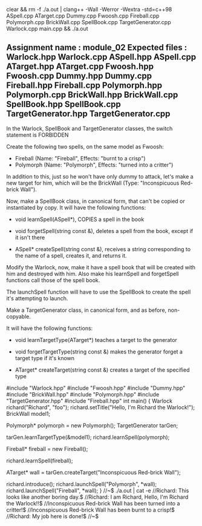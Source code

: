 clear && rm -f ./a.out | clang++ -Wall -Werror -Wextra -std=c++98 ASpell.cpp ATarget.cpp Dummy.cpp Fwoosh.cpp Fireball.cpp Polymorph.cpp BrickWall.cpp SpellBook.cpp TargetGenerator.cpp Warlock.cpp main.cpp && ./a.out

Assignment name  : module_02
Expected files   : Warlock.hpp Warlock.cpp
                    ASpell.hpp ASpell.cpp
                    ATarget.hpp ATarget.cpp
                    Fwoosh.hpp Fwoosh.cpp
                    Dummy.hpp Dummy.cpp
                    Fireball.hpp Fireball.cpp
                    Polymorph.hpp Polymorph.cpp
                    BrickWall.hpp BrickWall.cpp
                    SpellBook.hpp SpellBook.cpp
                    TargetGenerator.hpp TargetGenerator.cpp
---

In the Warlock, SpellBook and TargetGenerator classes,
the switch statement is FORBIDDEN

Create the following two spells, on the same model as Fwoosh:

* Fireball (Name: "Fireball", Effects: "burnt to a crisp")
* Polymorph (Name: "Polymorph", Effects: "turned into a critter")

In addition to this, just so he won't have only dummy to attack,
let's make a new target for him, which will be the BrickWall
(Type: "Inconspicuous Red-brick Wall").

Now, make a SpellBook class, in canonical form,
that can't be copied or instantiated by copy.
It will have the following functions:

* void learnSpell(ASpell*),
    COPIES a spell in the book

* void forgetSpell(string const &),
    deletes a spell from the book, except if it isn't there

* ASpell* createSpell(string const &),
    receives a string corresponding to the name of a spell,
    creates it, and returns it.

Modify the Warlock, now, make it have a spell book
that will be created with him and destroyed with him.
Also make his learnSpell and forgetSpell functions
call those of the spell book.

The launchSpell function will have to use the SpellBook
to create the spell it's attempting to launch.

Make a TargetGenerator class, in canonical form,
and as before, non-copyable.

It will have the following functions:

* void learnTargetType(ATarget*)
    teaches a target to the generator

* void forgetTargetType(string const &)
    makes the generator forget a target type if it's known

* ATarget* createTarget(string const &)
    creates a target of the specified type


#include "Warlock.hpp"
#include "Fwoosh.hpp"
#include "Dummy.hpp"
#include "BrickWall.hpp"
#include "Polymorph.hpp"
#include "TargetGenerator.hpp"
#include "Fireball.hpp"
int main() {
  Warlock richard("Richard", "foo");
  richard.setTitle("Hello, I'm Richard the Warlock!");
  BrickWall model1;

  Polymorph* polymorph = new Polymorph();
  TargetGenerator tarGen;

  tarGen.learnTargetType(&model1);
  richard.learnSpell(polymorph);

  Fireball* fireball = new Fireball();

  richard.learnSpell(fireball);

  ATarget* wall = tarGen.createTarget("Inconspicuous Red-brick Wall");

  richard.introduce();
  richard.launchSpell("Polymorph", *wall);
  richard.launchSpell("Fireball", *wall);
}
//~$ ./a.out | cat -e
//Richard: This looks like another boring day.$
//Richard: I am Richard, Hello, I'm Richard the Warlock!!$
//Inconspicuous Red-brick Wall has been turned into a critter!$
//Inconspicuous Red-brick Wall has been burnt to a crisp!$
//Richard: My job here is done!$
//~$
